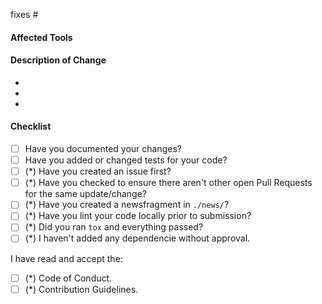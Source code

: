 <!--
**IMPORTANT: Please do not create a Pull Request without creating an issue first.**

Thank you for your pull request. Please provide a description above and review
the requirements below.

Bug fixes and new features should include documentation and tests.
-->

fixes #

#### Affected Tools
<!-- Please provide affected Tools. -->

#### Description of Change
<!-- Please provide a description of the change here. -->
-
-
-

#### Checklist
<!-- Only the fields marked with (*) are Mandatory for bugfixes. -->

- [ ] Have you documented your changes?
- [ ] Have you added or changed tests for your code?
- [ ] (*) Have you created an issue first?
- [ ] (*) Have you checked to ensure there aren't other open Pull Requests
      for the same update/change?
- [ ] (*) Have you created a newsfragment in `./news/`?
- [ ] (*) Have you lint your code locally prior to submission?
- [ ] (*) Did you ran `tox` and everything passed?
- [ ] (*) I haven't added any dependencie without approval.

<!-- [Code of Conduct & Contribution Guidlines](https://devhelpers.rtfd.io/en/latest/contributer_documentation/index.html). -->
I have read and accept the:

- [ ] (*) Code of Conduct.
- [ ] (*) Contribution Guidelines.
